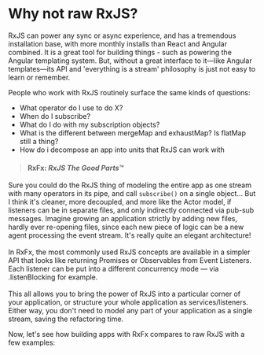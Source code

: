 # Why not raw RxJS?

RxJS can power any sync or async experience, and has a tremendous installation base, with more monthly installs than React and Angular combined. It is a great tool for building things - such as powering the Angular templating system. But, without a great interface to it—like Angular templates—its API and 'everything is a stream' philosophy is just not easy to learn or remember.

People who work with RxJS routinely surface the same kinds of questions:

- What operator do I use to do X?
- When do I subscribe?
- What do I do with my subscription objects?
- What is the different between mergeMap and exhaustMap? Is flatMap still a thing?
- How do i decompose an app into units that RxJS can work with

> #### RxFx: _RxJS The Good Parts™️_

Sure you could do the RxJS thing of modeling the entire app as one stream with many operators in its pipe, and call `subscribe()` on a single object... But I think it's cleaner, more decoupled, and more like the Actor model, if listeners can be in separate files, and only indirectly connected via pub-sub messages. Imagine growing an application strictly by adding new files, hardly ever re-opening files, since each new piece of logic can be a new agent processing the event stream. It's really quite an elegant architecture!\
\
In RxFx, the most commonly used RxJS concepts are available in a simpler API that looks like returning Promises or Observables from Event Listeners. Each listener can be put into a different concurrency mode — via .listenBlocking for example.\
\
This all allows you to bring the power of RxJS into a particular corner of your application, or structure your whole application as services/listeners. Either way, you don't need to model any part of your application as a single stream, saving the refactoring time.

Now, let's see how building apps with RxFx compares to raw RxJS with a few examples:
